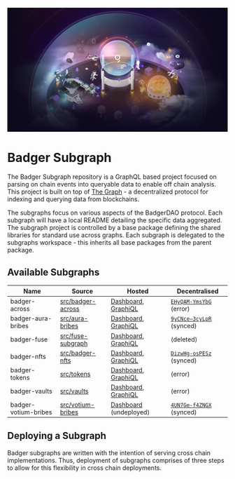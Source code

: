 ![TheGraph Splash Image](./docs/images/thegraph.jpg)
# Badger Subgraph

The Badger Subgraph repository is a GraphQL based project focused on parsing on chain events into queryable data to enable off chain analysis.
This project is built on top of [The Graph](https://thegraph.com/docs/developer/quick-start) - a decentralized protocol for indexing and querying data from blockchains.

The subgraphs focus on various aspects of the BadgerDAO protocol.
Each subgraph will have a local README detailing the specific data aggregated.
The subgraph project is controlled by a base package defining the shared libraries for standard use across graphs.
Each subgraph is delegated to the subgraphs workspace - this inherits all base packages from the parent package.

## Available Subgraphs

| Name | Source | Hosted | Decentralised
|-|-|-|-|
| badger-across | [src/badger-across](src/badger-across) | [Dashboard](https://thegraph.com/hosted-service/subgraph/badger-finance/badger-across), [GraphiQL](https://api.thegraph.com/subgraphs/name/badger-finance/badger-across/graphql) | [`EHyQAM-YmsYbG`](https://thegraph.com/explorer/subgraphs/EHyQAMZk2gFBiK2peWQQVXdkfMHtPfVqMr17BgYmsYbG) (error)
| badger-aura-bribes | [src/aura-bribes](src/aura-bribes) | [Dashboard](https://thegraph.com/hosted-service/subgraph/badger-finance/aura-bribes), [GraphiQL](https://api.thegraph.com/subgraphs/name/badger-finance/aura-bribes/graphql) | [`9yCNce—3cyLpR`](https://thegraph.com/explorer/subgraphs/9yCNceXTpxcNqkjsAhiWsf7YRNUqfCTh7KKZzJ3cyLpR) (synced) |
| badger-fuse | [src/fuse-subgraph](src/fuse-subgraph) | [Dashboard](https://thegraph.com/hosted-service/subgraph/badger-finance/fuse-subgraph), [GraphiQL](https://api.thegraph.com/subgraphs/name/badger-finance/fuse-subgraph/graphql) | (deleted) |
| badger-nfts | [src/badger-nfts](src/badger-nfts) | [Dashboard](https://thegraph.com/hosted-service/subgraph/badger-finance/badger-nfts), [GraphiQL](https://api.thegraph.com/subgraphs/name/badger-finance/badger-nfts/graphql) | [`DizwHg-osPESz`](https://thegraph.com/explorer/subgraphs/DizwHgs7HaymeRLAtR8d8DDCR7RAH8p9pGcng8osPESz) (synced) |
| badger-tokens | [src/tokens](src/tokens) | [Dashboard](https://thegraph.com/hosted-service/subgraph/badger-finance/badger-dao-tokens), [GraphiQL](https://api.thegraph.com/subgraphs/name/badger-finance/badger-dao-tokens/graphql) | (error) |
| badger-vaults | [src/vaults](src/vaults) | [Dashboard](https://thegraph.com/hosted-service/subgraph/badger-finance/badger-dao-setts), [GraphiQL](https://api.thegraph.com/subgraphs/name/badger-finance/badger-dao-setts/graphql) | (error) |
| badger-votium-bribes | [src/votium-bribes](src/votium-bribes) | [Dashboard](https://thegraph.com/hosted-service/subgraph/badger-finance/votium-bribes) (undeployed) | [`4UN7Ge-f4ZNGX`](https://thegraph.com/explorer/subgraphs/4UN7GeL4iUzPGsh1twdBmHXA6ezrmo1bJya8FFf4ZNGX) (synced) |

## Deploying a Subgraph

Badger subgraphs are written with the intention of serving cross chain implementations.
Thus, deployment of subgraphs comprises of three steps to allow for this flexibility in cross chain deployments.

